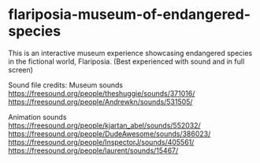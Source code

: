 # flariposia-museum-of-endangered-species

This is an interactive museum experience showcasing endangered species in the fictional world, Flariposia. (Best experienced with sound and in full screen)

Sound file credits:
Museum sounds
  https://freesound.org/people/theshuggie/sounds/371016/ 
  https://freesound.org/people/Andrewkn/sounds/531505/
  
Animation sounds
  https://freesound.org/people/kjartan_abel/sounds/552032/  
  https://freesound.org/people/DudeAwesome/sounds/386023/  
  https://freesound.org/people/InspectorJ/sounds/405561/  
  https://freesound.org/people/laurent/sounds/15467/   
